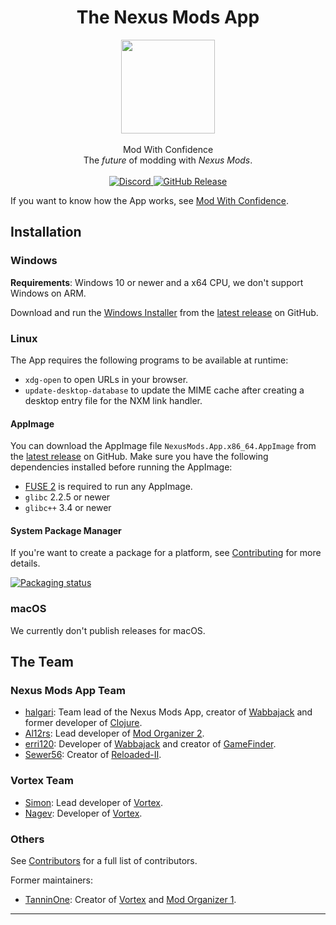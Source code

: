 <div align="center">
	<h1>The Nexus Mods App</h1>
	<img src="./Nexus/Images/Nexus-Icon.png" width="150" align="center" />
	<br/> <br/>
    Mod With Confidence
    <br/>
    The <i>future</i> of modding with <i>Nexus Mods</i>.
    <br/><br/>
    <a href="https://discord.gg/ReWTxb93jS" target="_blank">
        <img src="https://img.shields.io/discord/1134149061080002713?logo=discord&logoColor=white&color=7289da" alt="Discord">
    </a>
    <a href="https://github.com/Nexus-Mods/NexusMods.App/releases/latest">
        <img alt="GitHub Release" src="https://img.shields.io/github/v/release/nexus-mods/nexusmods.app?include_prereleases&sort=semver&display_name=release">
    </a>
</div>

If you want to know how the App works, see [Mod With Confidence](./ModWithConfidence.md).

## Installation

### Windows

**Requirements**: Windows 10 or newer and a x64 CPU, we don't support Windows on ARM.

Download and run the [Windows Installer] from the [latest release] on GitHub.

### Linux

The App requires the following programs to be available at runtime:

- `xdg-open` to open URLs in your browser.
- `update-desktop-database` to update the MIME cache after creating a desktop entry file for the NXM link handler.

#### AppImage

You can download the AppImage file `NexusMods.App.x86_64.AppImage` from the [latest release] on GitHub. Make sure you have the following dependencies installed before running the AppImage:

- [FUSE 2](https://github.com/AppImage/AppImageKit/wiki/FUSE) is required to run any AppImage.
- `glibc` 2.2.5 or newer
- `glibc++` 3.4 or newer

#### System Package Manager

If you're want to create a package for a platform, see [Contributing](./Contributing.md#for-package-maintainers) for more details.

[![Packaging status](https://repology.org/badge/vertical-allrepos/nexusmods-app.svg)](https://repology.org/project/nexusmods-app/versions)

### macOS

We currently don't publish releases for macOS.

## The Team

### Nexus Mods App Team

- [halgari](https://github.com/halgari): Team lead of the Nexus Mods App, creator of [Wabbajack](https://www.wabbajack.org) and former developer of [Clojure](https://clojure.org/).
- [Al12rs](https://github.com/Al12rs): Lead developer of [Mod Organizer 2](https://www.modorganizer.org/).
- [erri120](https://github.com/erri120): Developer of [Wabbajack](https://www.wabbajack.org) and creator of [GameFinder](https://github.com/erri120/GameFinder).
- [Sewer56](https://github.com/Sewer56): Creator of [Reloaded-II](https://reloaded-project.github.io/Reloaded-II/).

### Vortex Team

- [Simon](https://github.com/insomnious): Lead developer of [Vortex](https://www.nexusmods.com/about/vortex/).
- [Nagev](https://github.com/IDCs): Developer of [Vortex](https://www.nexusmods.com/about/vortex/).

### Others

See [Contributors](https://github.com/Nexus-Mods/NexusMods.App/graphs/contributors) for a full list of contributors.

Former maintainers:

- [TanninOne](https://github.com/TanninOne): Creator of [Vortex](https://www.nexusmods.com/about/vortex/) and [Mod Organizer 1](https://github.com/TanninOne/modorganizer).

---

[Windows Installer]: https://github.com/Nexus-Mods/NexusMods.App/releases/latest/download/NexusMods.App.x64.exe
[latest release]: https://github.com/Nexus-Mods/NexusMods.App/releases/latest
